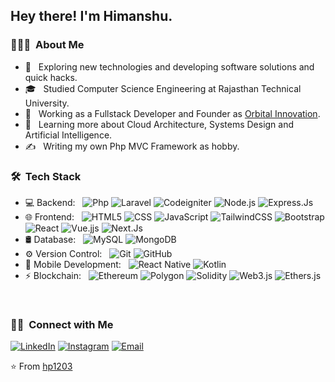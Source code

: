 <h2> Hey there! I'm Himanshu.</h2>

<h3> 👨🏻‍💻 &nbsp;About Me </h3>

- 🤔 &nbsp; Exploring new technologies and developing software solutions and quick hacks.
- 🎓 &nbsp; Studied Computer Science Engineering at Rajasthan Technical University.
- 💼 &nbsp; Working as a Fullstack Developer and Founder as <a href="https://www.orbitalinnovation.com/" target="_blank">Orbital Innovation</a>.
- 🌱 &nbsp; Learning more about Cloud Architecture, Systems Design and Artificial Intelligence.
- ✍️ &nbsp; Writing my own Php MVC Framework as hobby.

<h3> 🛠 &nbsp;Tech Stack</h3>

- 💻 Backend: &nbsp;
  ![Php](https://img.shields.io/badge/PHP-777BB4?style=for-the-badge&logo=php&logoColor=white)
  ![Laravel](https://img.shields.io/badge/Laravel-FF2D20?style=for-the-badge&logo=laravel&logoColor=white)
  ![Codeigniter](https://img.shields.io/badge/Codeigniter-EF4223?style=for-the-badge&logo=codeigniter&logoColor=white)
  ![Node.js](https://img.shields.io/badge/Node.js-43853D?style=for-the-badge&logo=node.js&logoColor=white)
  ![Express.Js](https://img.shields.io/badge/Express.js-404D59?style=for-the-badge&logo=express&logoColor=white)
- 🌐 Frontend: &nbsp;
  ![HTML5](https://img.shields.io/badge/HTML5-E34F26?style=for-the-badge&logo=html5&logoColor=white)
  ![CSS](https://img.shields.io/badge/CSS-239120?&style=for-the-badge&logo=css3&logoColor=white)
  ![JavaScript](https://img.shields.io/badge/JavaScript-323330?style=for-the-badge&logo=javascript&logoColor=F7DF1E)
  ![TailwindCSS](https://img.shields.io/badge/Tailwind_CSS-38B2AC?style=for-the-badge&logo=tailwind-css&logoColor=white)
  ![Bootstrap](https://img.shields.io/badge/Bootstrap-563D7C?style=for-the-badge&logo=bootstrap&logoColor=white)
  ![React](https://img.shields.io/badge/React-20232A?style=for-the-badge&logo=react&logoColor=61DAFB)
  ![Vue.jjs](https://img.shields.io/badge/Vue.js-35495E?style=for-the-badge&logo=vue.js&logoColor=4FC08D)
  ![Next.Js](https://img.shields.io/badge/next.js-000000?style=for-the-badge&logo=next.js&logoColor=white)
- 🛢 Database: &nbsp;
  ![MySQL](https://img.shields.io/badge/MySQL-00000F?style=for-the-badge&logo=mysql&logoColor=white)
  ![MongoDB](https://img.shields.io/badge/MongoDB-4EA94B?style=for-the-badge&logo=mongodb&logoColor=white)
- ⚙️ Version Control: &nbsp;
  ![Git](https://img.shields.io/badge/Git-F05032?style=for-the-badge&logo=git&logoColor=white)
  ![GitHub](https://img.shields.io/badge/GitHub-100000?style=for-the-badge&logo=github&logoColor=white)
- 📱 Mobile Development: &nbsp;
  ![React Native](https://img.shields.io/badge/React_Native-20232A?style=for-the-badge&logo=react&logoColor=61DAFB)
  ![Kotlin](https://img.shields.io/badge/Kotlin-0095D5?&style=for-the-badge&logo=kotlin&logoColor=white)
- ⚡ Blockchain: &nbsp;
  ![Ethereum](https://img.shields.io/badge/Ethereum-blue?style=for-the-badge&logo=ethereum)
  ![Polygon](https://img.shields.io/badge/Polygon-purple?style=for-the-badge&logo=polygon)
  ![Solidity](https://img.shields.io/badge/Solidity-grey?style=for-the-badge&logo=solidity)
  ![Web3.js](https://img.shields.io/badge/Web3.js-blue?style=for-the-badge&logo=web3.js)
  ![Ethers.js](https://img.shields.io/badge/Ethers.js-darkblue?style=for-the-badge&logo=ethers.js)

<br/>

<h3> 🤝🏻 &nbsp;Connect with Me </h3>

<p align="left">
<a href="https://www.linkedin.com/in/himanshupurohit12/"><img alt="LinkedIn" src="https://img.shields.io/badge/LinkedIn-Himanshu%20Purohit-blue?style=flat-square&logo=linkedin"></a>
<a href="https://www.upwork.com/freelancers/~01ea6ccd7185d11f71"><img alt="Instagram" src="https://img.shields.io/badge/Upwork-Himanshu%20Purohit-blue?style=flat-square&logo=upwork"></a>
<a href="mailto:himanshu1203@gmail.com"><img alt="Email" src="https://img.shields.io/badge/Email-himanshu1203@gmail.com-blue?style=flat-square&logo=gmail"></a>
</p>

⭐️ From [hp1203](https://github.com/hp1203)
